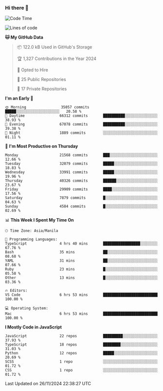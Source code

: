 ### Hi there 👋

<!--START_SECTION:waka-->
![Code Time](http://img.shields.io/badge/Code%20Time-1%2C275%20hrs%2033%20mins-blue)

![Lines of code](https://img.shields.io/badge/From%20Hello%20World%20I%27ve%20Written-67.4%20million%20lines%20of%20code-blue)

**🐱 My GitHub Data** 

> 📦 122.0 kB Used in GitHub's Storage 
 > 
> 🏆 1,327 Contributions in the Year 2024
 > 
> 💼 Opted to Hire
 > 
> 📜 25 Public Repositories 
 > 
> 🔑 17 Private Repositories 
 > 
**I'm an Early 🐤** 

```text
🌞 Morning                35057 commits       █████░░░░░░░░░░░░░░░░░░░░   20.58 % 
🌆 Daytime                66312 commits       ██████████░░░░░░░░░░░░░░░   38.93 % 
🌃 Evening                67078 commits       ██████████░░░░░░░░░░░░░░░   39.38 % 
🌙 Night                  1889 commits        ░░░░░░░░░░░░░░░░░░░░░░░░░   01.11 % 
```
📅 **I'm Most Productive on Thursday** 

```text
Monday                   21568 commits       ███░░░░░░░░░░░░░░░░░░░░░░   12.66 % 
Tuesday                  32079 commits       █████░░░░░░░░░░░░░░░░░░░░   18.83 % 
Wednesday                33991 commits       █████░░░░░░░░░░░░░░░░░░░░   19.96 % 
Thursday                 40326 commits       ██████░░░░░░░░░░░░░░░░░░░   23.67 % 
Friday                   29909 commits       ████░░░░░░░░░░░░░░░░░░░░░   17.56 % 
Saturday                 7879 commits        █░░░░░░░░░░░░░░░░░░░░░░░░   04.63 % 
Sunday                   4584 commits        █░░░░░░░░░░░░░░░░░░░░░░░░   02.69 % 
```


📊 **This Week I Spent My Time On** 

```text
🕑︎ Time Zone: Asia/Manila

💬 Programming Languages: 
TypeScript               4 hrs 40 mins       █████████████████░░░░░░░░   67.76 % 
Bash                     35 mins             ██░░░░░░░░░░░░░░░░░░░░░░░   08.68 % 
YAML                     31 mins             ██░░░░░░░░░░░░░░░░░░░░░░░   07.66 % 
Ruby                     23 mins             █░░░░░░░░░░░░░░░░░░░░░░░░   05.58 % 
Other                    13 mins             █░░░░░░░░░░░░░░░░░░░░░░░░   03.36 % 

🔥 Editors: 
VS Code                  6 hrs 53 mins       █████████████████████████   100.00 % 

💻 Operating System: 
Mac                      6 hrs 53 mins       █████████████████████████   100.00 % 
```

**I Mostly Code in JavaScript** 

```text
JavaScript               22 repos            █████████░░░░░░░░░░░░░░░░   37.93 % 
TypeScript               18 repos            ████████░░░░░░░░░░░░░░░░░   31.03 % 
Python                   12 repos            █████░░░░░░░░░░░░░░░░░░░░   20.69 % 
SCSS                     1 repo              ░░░░░░░░░░░░░░░░░░░░░░░░░   01.72 % 
CSS                      1 repo              ░░░░░░░░░░░░░░░░░░░░░░░░░   01.72 % 
```




 Last Updated on 26/11/2024 22:38:27 UTC
<!--END_SECTION:waka-->
